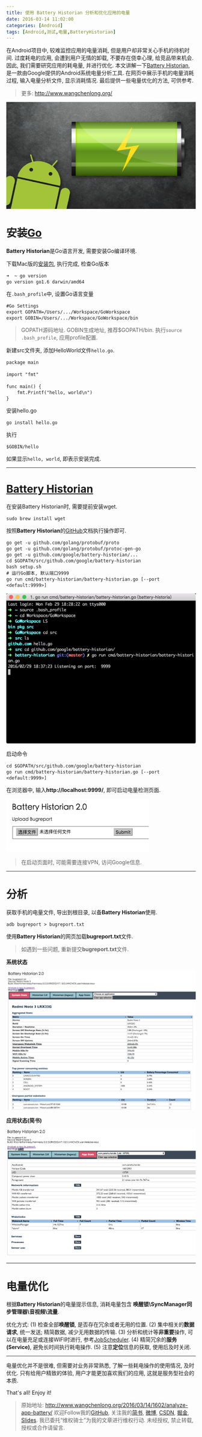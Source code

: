 ```yaml
---
title: 使用 Battery Historian 分析和优化应用的电量
date: 2016-03-14 11:02:00
categories: [Android]
tags: [Android,测试,电量,BatteryHistorian]
---
```


在Android项目中, 较难监控应用的电量消耗, 但是用户却非常关心手机的待机时间. 过度耗电的应用, 会遭到用户无情的卸载, 不要存在侥幸心理, 给竞品带来机会. 因此, 我们需要研究应用的耗电量, 并进行优化. 本文讲解一下[Battery Historian](https://github.com/google/battery-historian), 是一款由Google提供的Android系统电量分析工具. 在网页中展示手机的电量消耗过程, 输入电量分析文件, 显示消耗情况. 最后提供一些电量优化的方法, 可供参考.

<!-- more -->
> 更多: http://www.wangchenlong.org/

![Battery](analyze-app-battery/battery.png)


# 安装[Go](http://golang.org/)

**Battery Historian**是Go语言开发, 需要安装Go编译环境.
 
下载Mac版的[安装包](http://golang.org/doc/install/), 执行完成, 检查Go版本
```
➜  ~ go version
go version go1.6 darwin/amd64
```

在``.bash_profile``中, 设置Go语言变量
```
#Go Settings
export GOPATH=/Users/.../Workspace/GoWorkspace
export GOBIN=/Users/.../Workspace/GoWorkspace/bin
```
> GOPATH源码地址. GOBIN生成地址, 推荐$GOPATH/bin.
 执行``source .bash_profile``, 应用profile配置.

新建src文件夹, 添加HelloWorld文件``hello.go``.
```
package main

import "fmt"

func main() {
    fmt.Printf("hello, world\n")
}
```
安装hello.go
```
go install hello.go
```
执行
```
$GOBIN/hello
```
如果显示``hello, world``, 即表示安装完成.

---

# [Battery Historian](https://github.com/google/battery-historian)

在安装Battery Historian时, 需要提前安装wget.
```
sudo brew install wget
```

按照**Battery Historian**的[GitHub](https://github.com/google/battery-historian)文档执行操作即可.
```shell
go get -u github.com/golang/protobuf/proto
go get -u github.com/golang/protobuf/protoc-gen-go
go get -u github.com/google/battery-historian/...
cd $GOPATH/src/github.com/google/battery-historian
bash setup.sh
# 运行Go脚本, 默认端口9999 
go run cmd/battery-historian/battery-historian.go [--port <default:9999>]
```

![命令](analyze-app-battery/command.png)

启动命令
```
cd $GOPATH/src/github.com/google/battery-historian
go run cmd/battery-historian/battery-historian.go [--port <default:9999>]
```
在浏览器中, 输入**http://localhost:9999/**, 即可启动电量检测页面.

![分析](analyze-app-battery/analyze.png)

> 在启动页面时, 可能需要连接VPN, 访问Google信息. 

---

# 分析

获取手机的电量文件, 导出到根目录, 以备**Battery Historian**使用.
```shell
adb bugreport > bugreport.txt
```

使用**Battery Historian**的网页加载**bugreport.txt**文件.

> 如遇到一些问题, 重新提交**bugreport.txt**文件.

**系统状态**

![System Stats](analyze-app-battery/system_stats.png)

**应用状态(简书)**

![App Stats](analyze-app-battery/app_stats.png)

---

# 电量优化

根据**Battery Historian**的电量提示信息, 消耗电量包含
**唤醒锁\SyncManager同步管理器\音视频\流量**.

优化方式:
(1) 检查全部**唤醒锁**, 是否存在冗余或者无用的位置.
(2) 集中相关的**数据请求**, 统一发送; 精简数据, 减少无用数据的传输.
(3) 分析和统计等**非重要**操作, 可以在电量充足或连接WIFI时进行, 参考[JobScheduler](https://developer.android.com/reference/android/app/job/JobScheduler.html).
(4) 精简冗余的**服务(Service)**, 避免长时间执行耗电操作.
(5) 注意**定位**信息的获取, 使用后及时关闭.

---

电量优化并不是很难, 但需要对业务非常熟悉, 了解一些耗电操作的使用情况, 及时优化. 只有给用户精致的体验, 用户才能更加喜欢我们的应用, 这就是服务型社会的本质.

That's all! Enjoy it!

> 原始地址: 
> http://www.wangchenlong.org/2016/03/14/1602/analyze-app-battery/
> 欢迎Follow我的[GitHub](https://github.com/SpikeKing), 关注我的[简书](http://www.jianshu.com/users/e2b4dd6d3eb4/latest_articles), [微博](http://weibo.com/u/2852941392), [CSDN](http://blog.csdn.net/caroline_wendy), [掘金](http://gold.xitu.io/#/user/56de98c2f3609a005442ec58), [Slides](https://slides.com/spikeking). 
> 我已委托“维权骑士”为我的文章进行维权行动. 未经授权, 禁止转载, 授权或合作请留言.